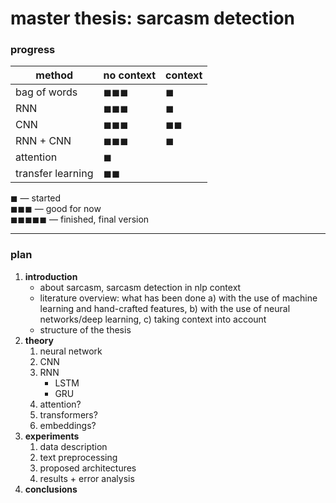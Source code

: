 # master thesis: sarcasm detection

### progress

|method|no context|context|
|------------|----------|-------|
|bag of words|◼◼◼  |◼ |
|RNN|◼◼◼  |◼ |
|CNN|◼◼◼  |◼◼     |
|RNN + CNN|◼◼◼  |◼ |
|attention|◼     | |
|transfer learning|◼◼     | |

◼ — started  
◼◼◼ — good for now  
◼◼◼◼◼ — finished, final version

***

### plan
1. **introduction**
    - about sarcasm, sarcasm detection in nlp context
    - literature overview: what has been done a) with the use of machine learning and hand-crafted features, b) with the use of neural networks/deep learning, c) taking context into account
    - structure of the thesis
3. **theory**
    1. neural network
    2. CNN
    3. RNN
        - LSTM
        - GRU
    4. attention?
    5. transformers?
    6. embeddings?
4. **experiments**
    1. data description
    2. text preprocessing
    3. proposed architectures
    4. results + error analysis
5. **conclusions**
